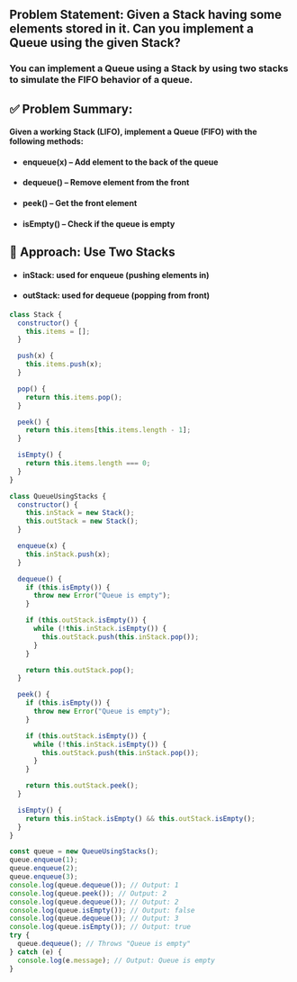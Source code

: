 ## Problem Statement: Given a Stack having some elements stored in it. Can you implement a Queue using the given Stack?


### You can implement a Queue using a Stack by using two stacks to simulate the FIFO behavior of a queue.

## ✅ Problem Summary:
#### Given a working Stack (LIFO), implement a Queue (FIFO) with the following methods:

* #### enqueue(x) – Add element to the back of the queue

* #### dequeue() – Remove element from the front

* #### peek() – Get the front element

* #### isEmpty() – Check if the queue is empty

## 🔧 Approach: Use Two Stacks
* #### inStack: used for enqueue (pushing elements in)
* #### outStack: used for dequeue (popping from front)




```js
class Stack {
  constructor() {
    this.items = [];
  }

  push(x) {
    this.items.push(x);
  }

  pop() {
    return this.items.pop();
  }

  peek() {
    return this.items[this.items.length - 1];
  }

  isEmpty() {
    return this.items.length === 0;
  }
}

class QueueUsingStacks {
  constructor() {
    this.inStack = new Stack();
    this.outStack = new Stack();
  }

  enqueue(x) {
    this.inStack.push(x);
  }

  dequeue() {
    if (this.isEmpty()) {
      throw new Error("Queue is empty");
    }

    if (this.outStack.isEmpty()) {
      while (!this.inStack.isEmpty()) {
        this.outStack.push(this.inStack.pop());
      }
    }

    return this.outStack.pop();
  }

  peek() {
    if (this.isEmpty()) {
      throw new Error("Queue is empty");
    }

    if (this.outStack.isEmpty()) {
      while (!this.inStack.isEmpty()) {
        this.outStack.push(this.inStack.pop());
      }
    }

    return this.outStack.peek();
  }

  isEmpty() {
    return this.inStack.isEmpty() && this.outStack.isEmpty();
  }
}

const queue = new QueueUsingStacks();
queue.enqueue(1);
queue.enqueue(2);
queue.enqueue(3);
console.log(queue.dequeue()); // Output: 1
console.log(queue.peek()); // Output: 2
console.log(queue.dequeue()); // Output: 2
console.log(queue.isEmpty()); // Output: false
console.log(queue.dequeue()); // Output: 3
console.log(queue.isEmpty()); // Output: true
try {
  queue.dequeue(); // Throws "Queue is empty"
} catch (e) {
  console.log(e.message); // Output: Queue is empty
}
```